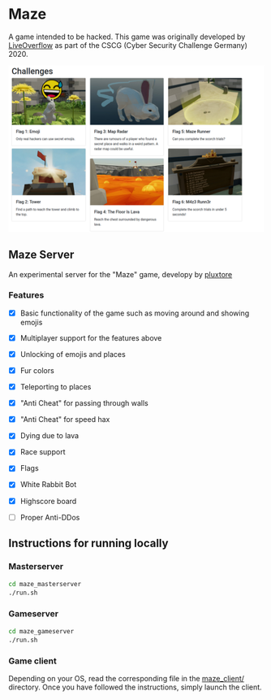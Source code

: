 # Maze

A game intended to be hacked. This game was originally developed by [LiveOverflow](https://liveoverflow.com/) as part of the CSCG (Cyber Security Challenge Germany) 2020.

![sneak-peek.png](resources/sneak-peek.png)

## Maze Server

An experimental server for the "Maze" game, developy by [pluxtore](https://github.com/pluxtore/maze-server)

### Features

- [x] Basic functionality of the game such as moving around and showing emojis
- [x] Multiplayer support for the features above
- [x] Unlocking of emojis and places
- [x] Fur colors
- [x] Teleporting to places
- [x] "Anti Cheat" for passing through walls
- [x] "Anti Cheat" for speed hax
- [x] Dying due to lava
- [x] Race support
- [x] Flags
- [x] White Rabbit Bot
- [x] Highscore board
- [ ] Proper Anti-DDos


## Instructions for running locally

### Masterserver

```bash
cd maze_masterserver
./run.sh
```

### Gameserver

```bash
cd maze_gameserver
./run.sh
```

### Game client

Depending on your OS, read the corresponding file in the [maze_client/](maze_client) directory. Once you have followed the instructions, simply launch the client.
